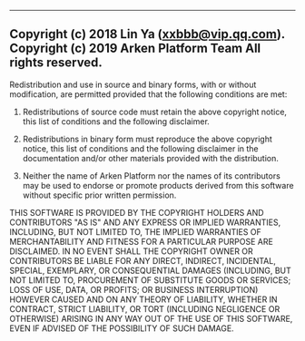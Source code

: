 -------------------------------------------------------------------- 
Copyright (c) 2018 Lin Ya (xxbbb@vip.qq.com).
Copyright (c) 2019 Arken Platform Team All rights reserved.
-------------------------------------------------------------------- 

Redistribution and use in source and binary forms, with or without
modification, are permitted provided that the following conditions are
met:

  1. Redistributions of source code must retain the above copyright
     notice, this list of conditions and the following disclaimer.
 
  2. Redistributions in binary form must reproduce the above
     copyright notice, this list of conditions and the following
     disclaimer in the documentation and/or other materials provided
     with the distribution.
 
  3. Neither the name of Arken Platform nor the names of its
     contributors may be used to endorse or promote products derived from
     this software without specific prior written permission.

THIS SOFTWARE IS PROVIDED BY THE COPYRIGHT HOLDERS AND CONTRIBUTORS
"AS IS" AND ANY EXPRESS OR IMPLIED WARRANTIES, INCLUDING, BUT NOT
LIMITED TO, THE IMPLIED WARRANTIES OF MERCHANTABILITY AND FITNESS FOR
A PARTICULAR PURPOSE ARE DISCLAIMED. IN NO EVENT SHALL THE COPYRIGHT
OWNER OR CONTRIBUTORS BE LIABLE FOR ANY DIRECT, INDIRECT, INCIDENTAL,
SPECIAL, EXEMPLARY, OR CONSEQUENTIAL DAMAGES (INCLUDING, BUT NOT
LIMITED TO, PROCUREMENT OF SUBSTITUTE GOODS OR SERVICES; LOSS OF USE,
DATA, OR PROFITS; OR BUSINESS INTERRUPTION) HOWEVER CAUSED AND ON ANY
THEORY OF LIABILITY, WHETHER IN CONTRACT, STRICT LIABILITY, OR TORT
(INCLUDING NEGLIGENCE OR OTHERWISE) ARISING IN ANY WAY OUT OF THE USE
OF THIS SOFTWARE, EVEN IF ADVISED OF THE POSSIBILITY OF SUCH DAMAGE. 
